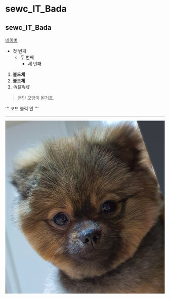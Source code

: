 # sewc_IT_Bada
## sewc_IT_Bada

[네이버](http://naver.com)

- 첫 번째
  - 두 번째
    - 세 번째

1. **볼드체**
2. __볼드체__
3. *이텔릭체*

> 문단 모양이 된거죠.
> 

'''
코드 블럭 안
'''
***

<img width="" height="" src="./png/강산.jpg"></img>
